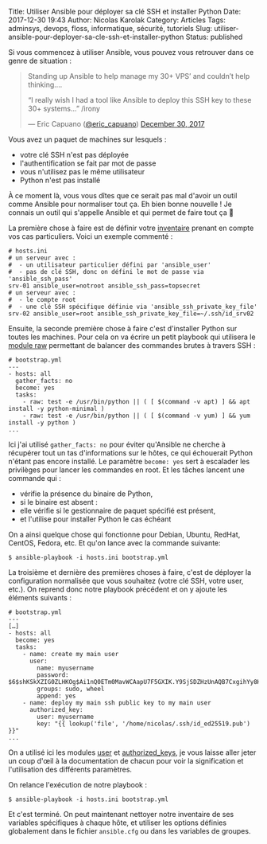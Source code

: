 Title: Utiliser Ansible pour déployer sa clé SSH et installer Python
Date: 2017-12-30 19:43
Author: Nicolas Karolak
Category: Articles
Tags: adminsys, devops, floss, informatique, sécurité, tutoriels
Slug: utiliser-ansible-pour-deployer-sa-cle-ssh-et-installer-python
Status: published

Si vous commencez à utiliser Ansible, vous pouvez vous retrouver dans ce genre de situation :

> Standing up Ansible to help manage my 30+ VPS’ and couldn’t help thinking….  
>   
> “I really wish I had a tool like Ansible to deploy this SSH key to these 30+ systems…” /irony  
>   
> — Eric Capuano ([\@eric\_capuano](https://twitter.com/eric_capuano)) [December 30, 2017](https://twitter.com/eric_capuano/status/946936989496029184)

Vous avez un paquet de machines sur lesquels :

-   votre clé SSH n'est pas déployée
-   l'authentification se fait par mot de passe
-   vous n'utilisez pas le même utilisateur
-   Python n'est pas installé

À ce moment là, vous vous dîtes que ce serait pas mal d'avoir un outil comme Ansible pour normaliser tout ça. Eh bien bonne nouvelle ! Je connais un outil qui s'appelle Ansible et qui permet de faire tout ça 🙂

La première chose à faire est de définir votre [inventaire](https://docs.ansible.com/ansible/latest/intro_inventory.html#list-of-behavioral-inventory-parameters) prenant en compte vos cas particuliers. Voici un exemple commenté :

```
# hosts.ini
# un serveur avec :
#  - un utilisateur particulier défini par 'ansible_user'
#  - pas de clé SSH, donc on défini le mot de passe via 'ansible_ssh_pass'
srv-01 ansible_user=notroot ansible_ssh_pass=topsecret
# un serveur avec :
#  - le compte root
#  - une clé SSH spécifique définie via 'ansible_ssh_private_key_file'
srv-02 ansible_user=root ansible_ssh_private_key_file=~/.ssh/id_srv02
```

Ensuite, la seconde première chose à faire c'est d'installer Python sur toutes les machines. Pour cela on va écrire un petit playbook qui utilisera le [module raw](https://docs.ansible.com/ansible/latest/collections/ansible/builtin/raw_module.html) permettant de balancer des commandes brutes à travers SSH :

```
# bootstrap.yml
---
- hosts: all
  gather_facts: no
  become: yes
  tasks:
    - raw: test -e /usr/bin/python || ( [ $(command -v apt) ] && apt install -y python-minimal )
    - raw: test -e /usr/bin/python || ( [ $(command -v yum) ] && yum install -y python )
...
```

Ici j'ai utilisé `gather_facts: no` pour éviter qu'Ansible ne cherche à récupérer tout un tas d'informations sur le hôtes, ce qui échouerait Python n'étant pas encore installé. Le paramètre `become: yes` sert à escalader les privilèges pour lancer les commandes en root. Et les tâches lancent une commande qui :

-   vérifie la présence du binaire de Python,
-   si le binaire est absent :
-   elle vérifie si le gestionnaire de paquet spécifié est présent,
-   et l'utilise pour installer Python le cas échéant

On a ainsi quelque chose qui fonctionne pour Debian, Ubuntu, RedHat, CentOS, Fedora, etc. Et qu'on lance avec la commande suivante:

```
$ ansible-playbook -i hosts.ini bootstrap.yml
```

La troisième et dernière des premières choses à faire, c'est de déployer la configuration normalisée que vous souhaitez (votre clé SSH, votre user, etc.). On reprend donc notre playbook précédent et on y ajoute les éléments suivants :

```
# bootstrap.yml
---
[…]
- hosts: all
  become: yes
  tasks:
    - name: create my main user
      user:
        name: myusername
        password: $6$shKSkXZIG0ZLHKOg$Ai1nQ0ETm0MavWCAapU7F5GXIK.Y9SjSDZHzUnAQB7CxgihYy8HaNKZlT.ij1DHGjeoOsRXWSDNuRgnhE5Uwg.
        groups: sudo, wheel
        append: yes
    - name: deploy my main ssh public key to my main user
      authorized_key:
        user: myusername
        key: "{{ lookup('file', '/home/nicolas/.ssh/id_ed25519.pub') }}"
...
```

On a utilisé ici les modules [user](https://docs.ansible.com/ansible/latest/collections/ansible/builtin/user_module.html) et [authorized\_keys](https://docs.ansible.com/ansible/latest/collections/ansible/posix/authorized_key_module.html), je vous laisse aller jeter un coup d'œil à la documentation de chacun pour voir la signification et l'utilisation des différents paramètres.

On relance l'exécution de notre playbook :

```
$ ansible-playbook -i hosts.ini bootstrap.yml
```

Et c'est terminé. On peut maintenant nettoyer notre inventaire de ses variables spécifiques à chaque hôte, et utiliser les options définies globalement dans le fichier `ansible.cfg` ou dans les variables de groupes.
